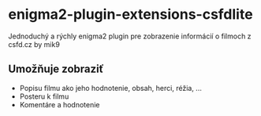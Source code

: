 # enigma2-plugin-extensions-csfdlite
Jednoduchý a rýchly enigma2 plugin pre zobrazenie informácií o filmoch z csfd.cz by mik9

## Umožňuje zobraziť
- Popisu filmu ako jeho hodnotenie, obsah, herci, réžia, ...
- Posteru k filmu
- Komentáre a hodnotenie

